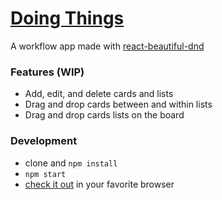 # [Doing Things](doing-things.surge.sh)

A workflow app made with [react-beautiful-dnd](https://github.com/atlassian/react-beautiful-dnd)     

### Features (WIP)
* Add, edit, and delete cards and lists
* Drag and drop cards between and within lists
* Drag and drop cards lists on the board


### Development

* clone and `npm install`
* `npm start`
* [check it out](http://localhost:3000) in your favorite browser
